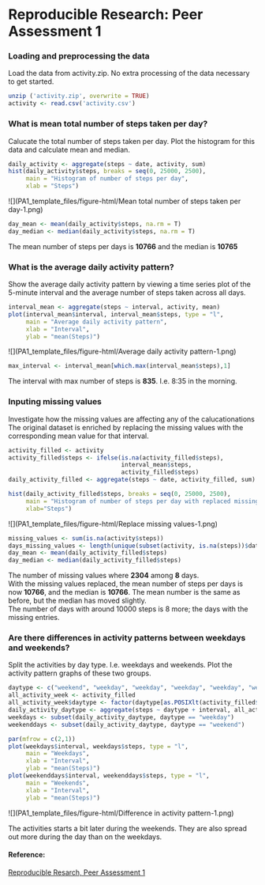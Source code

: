 # Reproducible Research: Peer Assessment 1


### Loading and preprocessing the data
Load the data from activity.zip.
No extra processing of the data necessary to get started.


```r
unzip ('activity.zip', overwrite = TRUE)
activity <- read.csv('activity.csv')
```


### What is mean total number of steps taken per day?
Calucate the total number of steps taken per day. Plot the histogram for this data and calculate mean and median.


```r
daily_activity <- aggregate(steps ~ date, activity, sum)
hist(daily_activity$steps, breaks = seq(0, 25000, 2500), 
     main = "Histogram of number of steps per day",
     xlab = "Steps")
```

![](PA1_template_files/figure-html/Mean total number of steps taken per day-1.png) 

```r
day_mean <- mean(daily_activity$steps, na.rm = T)
day_median <- median(daily_activity$steps, na.rm = T)
```

The mean number of steps per days is **10766** and the median is **10765**

### What is the average daily activity pattern?
Show the average daily activity pattern by viewing a time series plot of the 5-minute interval and the average number of steps taken across all days. 


```r
interval_mean <- aggregate(steps ~ interval, activity, mean)
plot(interval_mean$interval, interval_mean$steps, type = "l", 
     main = "Average daily activity pattern",
     xlab = "Interval", 
     ylab = "mean(Steps)")
```

![](PA1_template_files/figure-html/Average daily activity pattern-1.png) 

```r
max_interval <- interval_mean[which.max(interval_mean$steps),1]
```

The interval with max number of steps is **835**. I.e. 8:35 in the morning.


### Inputing missing values
Investigate how the missing values are affecting any of the calucationations  
The original dataset is enriched by replacing the missing values with the corresponding mean value for that interval.


```r
activity_filled <- activity
activity_filled$steps <- ifelse(is.na(activity_filled$steps), 
                                interval_mean$steps, 
                                activity_filled$steps)
daily_activity_filled <- aggregate(steps ~ date, activity_filled, sum)

hist(daily_activity_filled$steps, breaks = seq(0, 25000, 2500), 
     main = "Histogram of number of steps per day with replaced missing values", 
     xlab="Steps")
```

![](PA1_template_files/figure-html/Replace missing values-1.png) 

```r
missing_values <- sum(is.na(activity$steps))
days_missing_values <- length(unique(subset(activity, is.na(steps))$date))
day_mean <- mean(daily_activity_filled$steps)
day_median <- median(daily_activity_filled$steps)
```

The number of missing values where **2304** among **8** days.    
With the missing values replaced, the mean number of steps per days is now **10766**, and the median is **10766**.
The mean number is the same as before, but the median has moved slightly.  
The number of days with around 10000 steps is 8 more; the days with the missing entries.


### Are there differences in activity patterns between weekdays and weekends?
Split the activities by day type. I.e. weekdays and weekends. Plot the activity pattern graphs of these two groups.


```r
daytype <- c("weekend", "weekday", "weekday", "weekday", "weekday", "weekday", "weekend")
all_activity_week <- activity_filled
all_activity_week$daytype <- factor(daytype[as.POSIXlt(activity_filled$date)$wday + 1])
daily_activity_daytype <- aggregate(steps ~ daytype + interval, all_activity_week, mean)
weekdays <- subset(daily_activity_daytype, daytype == "weekday")
weekenddays <- subset(daily_activity_daytype, daytype == "weekend")

par(mfrow = c(2,1))
plot(weekdays$interval, weekdays$steps, type = "l", 
     main = "Weekdays",
     xlab = "Interval",
     ylab = "mean(Steps)")
plot(weekenddays$interval, weekenddays$steps, type = "l", 
     main = "Weekends",
     xlab = "Interval",
     ylab = "mean(Steps)")
```

![](PA1_template_files/figure-html/Difference in activity pattern-1.png) 

The activities starts a bit later during the weekends. They are also spread out more during the day than on the weekdays.

#### Reference:
[Reproducible Resarch, Peer Assessment 1](https://class.coursera.org/repdata-034/human_grading/view/courses/975147/assessments/3/submissions)
